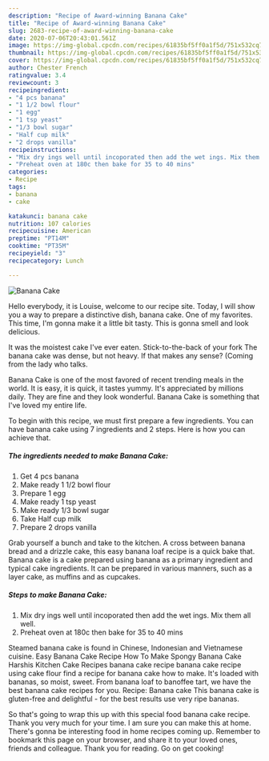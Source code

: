 ```yaml
---
description: "Recipe of Award-winning Banana Cake"
title: "Recipe of Award-winning Banana Cake"
slug: 2683-recipe-of-award-winning-banana-cake
date: 2020-07-06T20:43:01.561Z
image: https://img-global.cpcdn.com/recipes/61835bf5ff0a1f5d/751x532cq70/banana-cake-recipe-main-photo.jpg
thumbnail: https://img-global.cpcdn.com/recipes/61835bf5ff0a1f5d/751x532cq70/banana-cake-recipe-main-photo.jpg
cover: https://img-global.cpcdn.com/recipes/61835bf5ff0a1f5d/751x532cq70/banana-cake-recipe-main-photo.jpg
author: Chester French
ratingvalue: 3.4
reviewcount: 3
recipeingredient:
- "4 pcs banana"
- "1 1/2 bowl flour"
- "1 egg"
- "1 tsp yeast"
- "1/3 bowl sugar"
- "Half cup milk"
- "2 drops vanilla"
recipeinstructions:
- "Mix dry ings well until incoporated then add the wet ings. Mix them all well."
- "Preheat oven at 180c then bake for 35 to 40 mins"
categories:
- Recipe
tags:
- banana
- cake

katakunci: banana cake 
nutrition: 107 calories
recipecuisine: American
preptime: "PT14M"
cooktime: "PT35M"
recipeyield: "3"
recipecategory: Lunch

---
```



![Banana Cake](https://img-global.cpcdn.com/recipes/61835bf5ff0a1f5d/751x532cq70/banana-cake-recipe-main-photo.jpg)

Hello everybody, it is Louise, welcome to our recipe site. Today, I will show you a way to prepare a distinctive dish, banana cake. One of my favorites. This time, I'm gonna make it a little bit tasty. This is gonna smell and look delicious.

It was the moistest cake I&#39;ve ever eaten. Stick-to-the-back of your fork The banana cake was dense, but not heavy. If that makes any sense? (Coming from the lady who talks.

Banana Cake is one of the most favored of recent trending meals in the world. It is easy, it is quick, it tastes yummy. It's appreciated by millions daily. They are fine and they look wonderful. Banana Cake is something that I've loved my entire life.


To begin with this recipe, we must first prepare a few ingredients. You can have banana cake using 7 ingredients and 2 steps. Here is how you can achieve that.

<!--inarticleads1-->

##### The ingredients needed to make Banana Cake:

1. Get 4 pcs banana
1. Make ready 1 1/2 bowl flour
1. Prepare 1 egg
1. Make ready 1 tsp yeast
1. Make ready 1/3 bowl sugar
1. Take Half cup milk
1. Prepare 2 drops vanilla


Grab yourself a bunch and take to the kitchen. A cross between banana bread and a drizzle cake, this easy banana loaf recipe is a quick bake that. Banana cake is a cake prepared using banana as a primary ingredient and typical cake ingredients. It can be prepared in various manners, such as a layer cake, as muffins and as cupcakes. 

<!--inarticleads2-->

##### Steps to make Banana Cake:

1. Mix dry ings well until incoporated then add the wet ings. Mix them all well.
1. Preheat oven at 180c then bake for 35 to 40 mins


Steamed banana cake is found in Chinese, Indonesian and Vietnamese cuisine. Easy Banana Cake Recipe How To Make Spongy Banana Cake Harshis Kitchen Cake Recipes banana cake recipe banana cake recipe using cake flour find a recipe for banana cake how to make. It&#39;s loaded with bananas, so moist, sweet. From banana loaf to banoffee tart, we have the best banana cake recipes for you. Recipe: Banana cake This banana cake is gluten-free and delightful - for the best results use very ripe bananas. 

So that's going to wrap this up with this special food banana cake recipe. Thank you very much for your time. I am sure you can make this at home. There's gonna be interesting food in home recipes coming up. Remember to bookmark this page on your browser, and share it to your loved ones, friends and colleague. Thank you for reading. Go on get cooking!
